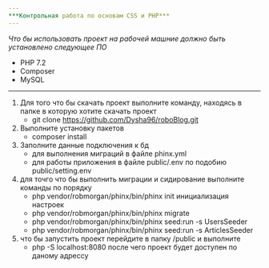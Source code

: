 ```yaml
---
***Контрольная работа по основам CSS и PHP***
---
```

*Что бы использовать проект на рабочей машние должно быть установлено следующее ПО*
+ PHP 7.2
+ Composer
+ MySQL
---
1. Для того что бы скачать проект выполните команду, находясь в папке в которую хотите скачать проект
    + git clone https://github.com/Dysha96/roboBlog.git
2. Выполните установку пакетов
    + composer install
3. Заполните данные подключения к бд
    + для выполнения миграций в файле phinx.yml
    + для работы приложения в файле public/.env по подобию public/setting.env
4. для точго что бы выполнить миграции и сидирование выполните команды по порядку
    + php vendor/robmorgan/phinx/bin/phinx init инициализация настроек
    + php vendor/robmorgan/phinx/bin/phinx migrate
    + php vendor/robmorgan/phinx/bin/phinx seed:run -s UsersSeeder
    + php vendor/robmorgan/phinx/bin/phinx seed:run -s ArticlesSeeder
5. что бы запустить проект перейдите в папку /public и выполните
    + php -S localhost:8080 после чего проект будет доступен по даному адрессу